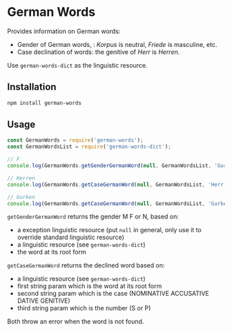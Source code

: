 <!--
Copyright 2019 Ludan Stoecklé
SPDX-License-Identifier: Apache-2.0
-->
# German Words

Provides information on German words:

* Gender of German words, : _Korpus_ is neutral, _Friede_ is masculine, etc.
* Case declination of words: the genitive of _Herr_ is _Herren_.

Use `german-words-dict` as the linguistic resource.

## Installation 
```sh
npm install german-words
```

## Usage

```javascript
const GermanWords = require('german-words');
const GermanWordsList = require('german-words-dict');

// F
console.log(GermanWords.getGenderGermanWord(null, GermanWordsList, 'Gurke'));

// Herren
console.log(GermanWords.getCaseGermanWord(null, GermanWordsList, 'Herr', 'GENITIVE', 'S'));

// Gurken
console.log(GermanWords.getCaseGermanWord(null, GermanWordsList, 'Gurke', 'NOMINATIVE', 'P'));
```

`getGenderGermanWord` returns the gender M F or N, based on:

* a exception linguistic resource (put `null` in general, only use it to override standard linguistic resource)
* a linguistic resource (see `german-words-dict`)
* the word at its root form

`getCaseGermanWord` returns the declined word based on:

* a linguistic resource (see `german-words-dict`)
* first string param which is the word at its root form
* second string param which is the case (NOMINATIVE ACCUSATIVE DATIVE GENITIVE)
* third string param which is the number (S or P)


Both throw an error when the word is not found.

